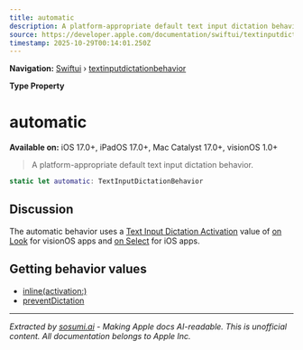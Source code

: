 ```yaml
---
title: automatic
description: A platform-appropriate default text input dictation behavior.
source: https://developer.apple.com/documentation/swiftui/textinputdictationbehavior/automatic
timestamp: 2025-10-29T00:14:01.250Z
---
```


**Navigation:** [Swiftui](/documentation/swiftui) › [textinputdictationbehavior](/documentation/swiftui/textinputdictationbehavior)

**Type Property**

# automatic

**Available on:** iOS 17.0+, iPadOS 17.0+, Mac Catalyst 17.0+, visionOS 1.0+

> A platform-appropriate default text input dictation behavior.

```swift
static let automatic: TextInputDictationBehavior
```

## Discussion

The automatic behavior uses a [Text Input Dictation Activation](/documentation/swiftui/textinputdictationactivation) value of [on Look](/documentation/swiftui/textinputdictationactivation/onlook) for visionOS apps and [on Select](/documentation/swiftui/textinputdictationactivation/onselect) for iOS apps.

## Getting behavior values

- [inline(activation:)](/documentation/swiftui/textinputdictationbehavior/inline(activation:))
- [preventDictation](/documentation/swiftui/textinputdictationbehavior/preventdictation)

---

*Extracted by [sosumi.ai](https://sosumi.ai) - Making Apple docs AI-readable.*
*This is unofficial content. All documentation belongs to Apple Inc.*
